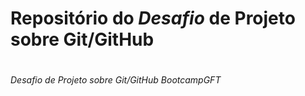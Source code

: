 # Repositório do ***Desafio*** de Projeto sobre Git/GitHub 
#
###### _Desafio de Projeto sobre Git/GitHub BootcampGFT_
